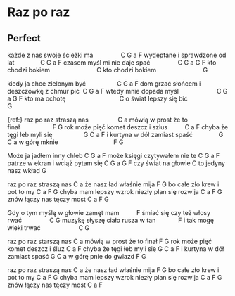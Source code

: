 # Raz po raz
## Perfect


każde z nas swoje ścieżki ma                C G a F
wydeptane i sprawdzone od lat               C G a F
czasem myśl mi nie daje spać                C G a G F
kto chodzi bokiem                           C
kto chodzi bokiem                           G

kiedy ja chce zielonym być                  C G a F
dom grzać słońcem i deszczówkę z chmur pić  C G a F
wtedy mnie dopada myśl                      C G a G F
kto ma ochotę                               C
o świat lepszy się bić                      G

{ref:} raz po raz straszą nas                 C a
mówią w prost że to finał                   F G
rok może pięć komet deszcz i szlus          C a F
chyba że tęgi łeb myli się                  G C a F
i kurtyna w dół zamiast spaść               G C a
w górę mknie                                F G

Może ja jadłem inny chleb   C G a F
może księgi czytywałem nie te   C G a F
patrze w ekran i wciąż pytam się   C G a G F
czy świat na głowie  C
to jedyny nasz wkład  G

raz po raz straszą nas  C a
że nasz ład właśnie mija   F G
bo całe zło krew i pot to my  C a F G
chyba mam lepszy wzrok niezły plan się rozwija   C a F G
znów łączy nas tęczy most  C a F G

Gdy o tym myślę w głowie zamęt mam          F
śmiać się czy też włosy rwać                C G
muzykę słyszę ciało rusza w tan             F
i tak mogę wieki trwać                      C G

raz po raz starszą nas  C a
mówią w prost że to finał  F G
rok może pięć komet deszcz i śluz  C a F
chyba że tęgi łeb myli się  G C a F
i kurtyna w dół zamiast spaść G C a
w górę pnie do gwiazd  F G

raz po raz straszą nas C a
że nasz ład właśnie mija  F G
bo całe zło krew i pot to my C a F G
chyba mam lepszy wzrok niezły plan się rozwija   C a F G
znów łączy nas tęczy most C a F





